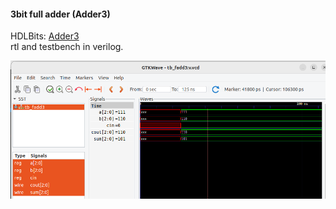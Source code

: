 #### 3bit full adder (Adder3)
HDLBits: [Adder3](https://hdlbits.01xz.net/wiki/Adder3)  
rtl and testbench in verilog.  

![](assets/fadd3.png)